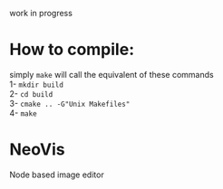 work in progress

# How to compile:
simply `make` will call the equivalent of these commands   
1- `mkdir build`  
2- `cd build`  
3- `cmake .. -G"Unix Makefiles"`  
4- `make`  

# NeoVis
Node  based image editor
